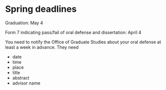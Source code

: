 # Spring deadlines #

Graduation: May 4



Form 7 indicating pass/fail of oral defense and dissertation: April 4



You need to notify the Office of Graduate Studies about your oral
defense at least a week in advance. They need
  * date
  * time
  * place
  * title
  * abstract
  * advisor name